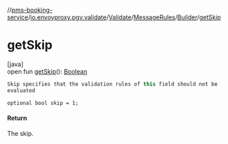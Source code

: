 //[pms-booking-service](../../../../../index.md)/[io.envoyproxy.pgv.validate](../../../index.md)/[Validate](../../index.md)/[MessageRules](../index.md)/[Builder](index.md)/[getSkip](get-skip.md)

# getSkip

[java]\
open fun [getSkip](get-skip.md)(): [Boolean](https://kotlinlang.org/api/core/kotlin-stdlib/kotlin/-boolean/index.html)

```kotlin
Skip specifies that the validation rules of this field should not be
evaluated

```
`optional bool skip = 1;`

#### Return

The skip.